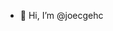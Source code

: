 - 👋 Hi, I’m @joecgehc

<!---
joecgehc/joecgehc is a ✨ special ✨ repository because its `README.md` (this file) appears on your GitHub profile.
You can click the Preview link to take a look at your changes.
--->
